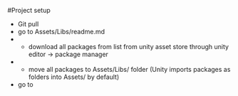 #Project setup
- Git pull
- go to Assets/Libs/readme.md
- - download all packages from list from unity asset store through unity editor -> package manager
- - move all packages to Assets/Libs/ folder (Unity imports packages as folders into Assets/ by default)
- go to 
